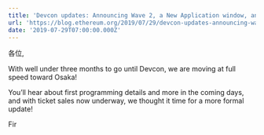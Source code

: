 ```yaml
---
title: 'Devcon updates: Announcing Wave 2, a New Application window, and more!'
url: 'https://blog.ethereum.org/2019/07/29/devcon-updates-announcing-wave-2-a-new-application-window-and-more/'
date: '2019-07-29T07:00:00.000Z'
---
```

各位,

With well under three months to go until Devcon, we are moving at full speed toward Osaka!

You’ll hear about first programming details and more in the coming days, and with ticket sales now underway, we thought it time for a more formal update!

Fir